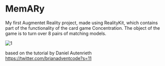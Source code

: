# MemARy 

My first Augmentet Reality project,  made using RealityKit, which contains part of the functionality of the card game Concentration.
The object of the game is to turn over 8 pairs of matching models.

![1](https://user-images.githubusercontent.com/85921199/132109097-6b82be8b-934d-4e9d-9ac7-7904ec4f8c42.jpeg)




based on the tutorial by Daniel Autenrieth
https://twitter.com/brianadventcode?s=11

        

